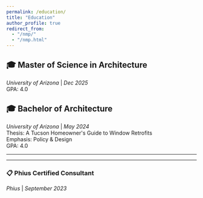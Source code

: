 ```yaml
---
permalink: /education/
title: "Education"
author_profile: true
redirect_from: 
  - "/nmp/"
  - "/nmp.html"
---
```


:mortar_board: Master of Science in Architecture
---
*University of Arizona* | *Dec 2025*
<br/>
GPA: 4.0

:mortar_board: Bachelor of Architecture
---
*University of Arizona* | *May 2024*
<br/>
Thesis: A Tucson Homeowner's Guide to Window Retrofits
<br/>
Emphasis: Policy & Design
<br/>
GPA: 4.0

***
***

### :clipboard: Phius Certified Consultant
*Phius* | *September 2023*
